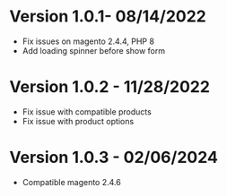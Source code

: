 # Version 1.0.1- 08/14/2022
- Fix issues on magento 2.4.4, PHP 8
- Add loading spinner before show form

# Version 1.0.2 - 11/28/2022
- Fix issue with compatible products
- Fix issue with product options

# Version 1.0.3 - 02/06/2024
- Compatible magento 2.4.6
